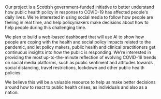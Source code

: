 Our project is a Scottish government-funded initiative to better understand how public health policy in response to COVID-19 has affected people&#39;s daily lives. We're interested in using
social media to follow how people are feeling in real time, and help policymakers make decisions about how to help people during this challenging time.


We plan to build a web-based dashboard that will use AI to show how people are coping with the health and social policy impacts related to the pandemic, and let policy makers, public
health and clinical practitioners get continuous insights into how the public is responding. We're interested in providing the most up-to-the-minute reflection of evolving COVID-19
trends on social media platforms, such as public sentiment and attitudes towards social distancing, travel restrictions, lockdown and other public health policies. 


We believe this will be a valuable resource to help us make better decisions around how to react to public health crises, as individuals and also as a nation.
